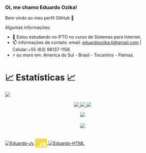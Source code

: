 ### Oi, me chamo Eduardo Ozika!
Bem vindo ao meu perfil GitHub 👋

<!--
**Eduardo-Ozika/Eduardo-Ozika** is a ✨ _special_ ✨ repository because its `README.md` (this file) appears on your GitHub profile.
-->
Algumas informações:
- 🌱 Estou estudando no IFTO no curso de Sistemas para Internet.
- 📫 informações de contato: email: eduardoozika.ti@gmail.com | Celular:+55 (63) 98137-1158.
- ⚡ eu moro em: America do Sul - Brasil - Tocantins - Palmas.

# 📈 Estatísticas  📈
![](https://komarev.com/ghpvc/?username=Eduardo-Ozika&color=447ff7&label=Visitor+count)

<p align="center">
  <a href="https://github.com/Eduardo-Ozika">
    <img src="https://github-readme-stats.vercel.app/api?username=Eduardo-Ozika&show_icons=true&theme=github_dark&hide_border=true" />
    <img src="https://github-readme-streak-stats.herokuapp.com/?user=Eduardo-Ozika&theme=github-dark-blue&locale=pt-br&hide_border=true" />
    <img src="https://activity-graph.herokuapp.com/graph?username=Eduardo-Ozika&theme=react-dark&hide_border=true" />
<p  align="center">
  <img src="https://user-images.githubusercontent.com/73097560/115834477-dbab4500-a447-11eb-908a-139a6edaec5c.gif">             
  <br><br>
  <img height="180em" src="https://github-readme-stats.vercel.app/api/top-langs/?username=Eduardo-Ozika&layout=compact&langs_count=3&theme=dark&textcolor=blue"/>
</p>

<div style="display: inline_block"><br>
<img align="center" alt="Eduardo-Jv" height="30" width="40" src="https://cdn.jsdelivr.net/gh/devicons/devicon/icons/java/java-original.svg">
<img align="center" alt="Eduardo-Js" height="30" width="40" src="https://raw.githubusercontent.com/devicons/devicon/master/icons/javascript/javascript-plain.svg">
<img align="center" alt="Eduardo-HTML" height="30" width="40" src="https://cdn.jsdelivr.net/gh/devicons/devicon/icons/html5/html5-original.svg">
</div>

